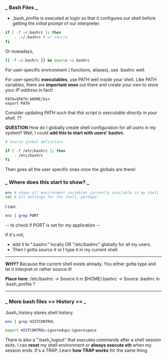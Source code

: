 ### _ Bash Files _

* ,bash_profile is executed at login so that it configures our shell before \
getting the _initial prompt_ of our interpreter.

```bash
if [ -f ~/.bashrc ]; then
    . .~/.bashrc # or source
fi
```
Or nowadays,
```bash
[[ -f ~/.bashrc ]] && source ~/.bashrc
```

For user-specific environment ( functions, aliases), use .bashrc well.

For user-specific **executables**, use PATH well inside your shell.
Like PATH variables, there are **important ones** out there and create your own to store your _IP address_ in fact!
```
PATH=$PATH:$HOME/bin
export PATH
```

Consider updating PATH such that _this script is executable directly in your shell_.
??

**QUESTION** How do I globally create shell configuration for _all users_ in my system?
Well, I could **add this to start with users' bashrc**.

```bash
# Source global definitons

if [ -f /etc/bashrc ]; then
    . /etc/bashrc
fi
```

Then goes all the user specific ones once the globals are there!

### _ Where does this start to show? _

```bash
env # shows all environment variables currently available in my shell.
set # all settings for the shell, perhaps!
```

I can:
```bash
env | grep PORT
```
-- to check if PORT is set for my application --

If it's not,
* add it to ".bashrc" locally OR "/etc/bashrc" globally for all my users.
* Then I gotta _source it_ or I type it in my current shell.

----

**WHY?** Because the current shell exists already. You either gotta type and let it interpret or rather source it!

**Place here**: /etc/bashrc -> Source it in $HOME/.bashrc -> Source .bashrc in .bash_profile ?

----

### _ More bash files == History == _

.bash_history stores shell history.

```bash
env | grep HISTCONTROL

export HISTCONTROL=ignoredups:ignorespace
```

There is also a ".bash_logout" that executes commands after a shell session exits.
I can **reset** my shell environment or **always execute sth** when my session ends.
It's a TRAP. Learn **how TRAP works** for the same thing.
